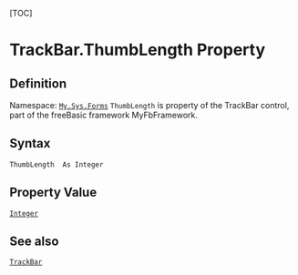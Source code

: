 [TOC]
# TrackBar.ThumbLength Property

## Definition
Namespace: [`My.Sys.Forms`](My.Sys.Forms.md)
`ThumbLength` is property of the TrackBar control, part of the freeBasic framework MyFbFramework.
## Syntax
```freeBasic
ThumbLength  As Integer
```
## Property Value
[`Integer`]("https://www.freebasic.net/wiki/KeyPgInteger")
## See also
[`TrackBar`](TrackBar.md)
